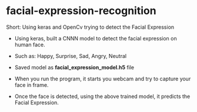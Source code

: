 # facial-expression-recognition
Short: Using keras and OpenCv trying to detect the Facial Expression


 - Using keras, built a CNNN model to detect the facial expression on human face.
 - Such as: Happy, Surprise, Sad, Angry, Neutral
 - Saved model as **facial_expression_model.h5** file

 - When you run the program, it starts you webcam and try to capture your face in frame.
 - Once the face is detected, using the above trained model, it predicts the Facial Expression.


